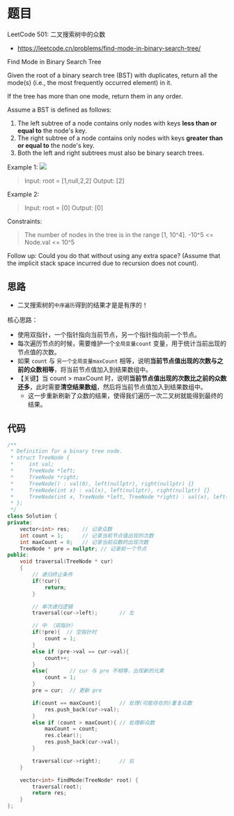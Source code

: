 # 题目
LeetCode 501: 二叉搜索树中的众数
- https://leetcode.cn/problems/find-mode-in-binary-search-tree/


Find Mode in Binary Search Tree

Given the root of a binary search tree (BST) with duplicates, return all the mode(s) (i.e., the most frequently occurred element) in it.

If the tree has more than one mode, return them in any order.

Assume a BST is defined as follows:

1. The left subtree of a node contains only nodes with keys **less than or equal to** the node's key.
2. The right subtree of a node contains only nodes with keys **greater than or equal to** the node's key.
3. Both the left and right subtrees must also be binary search trees.


Example 1:
![](https://assets.leetcode.com/uploads/2021/03/11/mode-tree.jpg)

>Input: root = [1,null,2,2]
Output: [2]

Example 2:

>Input: root = [0]
Output: [0]


Constraints:

>The number of nodes in the tree is in the range [1, 10^4].
-10^5 <= Node.val <= 10^5


Follow up: Could you do that without using any extra space? (Assume that the implicit stack space incurred due to recursion does not count).


## 思路
- 二叉搜索树的`中序遍历`得到的结果才是是有序的！

核心思路：
- 使用双指针，一个指针指向当前节点，另一个指针指向前一个节点。
- 每次遍历节点的时候，需要维护一个`全局变量count` 变量，用于统计当前出现的节点值的次数。
- 如果 `count` 与 `另一个全局变量maxCount` 相等，说明**当前节点值出现的次数与之前的众数相等**，将当前节点值加入到结果数组中。
- 【关键】当 count > maxCount 时，说明**当前节点值出现的次数比之前的众数还多**，此时需要**清空结果数组**，然后将当前节点值加入到结果数组中。
  - 这一步重新刷新了众数的结果，使得我们遍历一次二叉树就能得到最终的结果。

## 代码
```cpp
/**
 * Definition for a binary tree node.
 * struct TreeNode {
 *     int val;
 *     TreeNode *left;
 *     TreeNode *right;
 *     TreeNode() : val(0), left(nullptr), right(nullptr) {}
 *     TreeNode(int x) : val(x), left(nullptr), right(nullptr) {}
 *     TreeNode(int x, TreeNode *left, TreeNode *right) : val(x), left(left), right(right) {}
 * };
 */
class Solution {
private:
    vector<int> res;    // 记录众数
    int count = 1;      // 记录当前节点值出现的次数
    int maxCount = 0;   // 记录当前众数的出现次数
    TreeNode * pre = nullptr; // 记录前一个节点
public:
    void traversal(TreeNode * cur)
    {
        // 递归终止条件
        if(!cur){
            return;
        }

        // 单次递归逻辑
        traversal(cur->left);       // 左

        // 中 （双指针）
        if(!pre){  // 空指针时
            count = 1;
        }
        else if (pre->val == cur->val){
            count++;
        }
        else{       // cur 与 pre 不相等，出现新的元素
            count = 1;
        }
        pre = cur;  // 更新 pre

        if(count == maxCount){      // 处理(可能存在的)重复众数
            res.push_back(cur->val); 
        }
        else if (count > maxCount){ // 处理新众数
            maxCount = count;
            res.clear();
            res.push_back(cur->val);
        }

        traversal(cur->right);      // 右
    }

    vector<int> findMode(TreeNode* root) {
        traversal(root);
        return res;
    }
};
```


